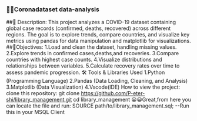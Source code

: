 ### 👾👾Coronadataset data-analysis
##📝 Description:
   This project analyzes a COVID-19 dataset containing global case records (confirmed, deaths, recovered) across different regions. The goal is to explore trends, compare countries, and visualize key metrics using pandas for data manipulation and matplotlib for visualizations.
##🎯Objectives:
       1.Load and clean the dataset, handling missing values.
       2.Explore trends in confirmed cases,deaths,and recoveries.
       3.Compare countries with highest case counts.
       4.Visualize distributions and relationships between variables.
       5.Calculate recovery rates over time to assess pandemic progression.
🛠 Tools & Libraries Used
      1.Python (Programming Language)
      2.Pandas (Data Loading, Cleaning, and Analysis)
      3.Matplotlib (Data Visualization)
      4.Vscode(IDE)
  How to view the project:
      clone this repository:
   git clone https://github.com/P-eter-shi/library_management.git 
   cd library_management
😀😀Great,from here you can locate the file and run:
  SOURCE path/to/library_management.sql; --Run this in your MSQL Client
    

    
  
